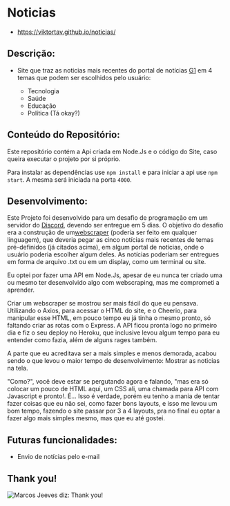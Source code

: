# Noticias

* https://viktortav.github.io/noticias/

## Descrição:

* Site que traz as noticias mais recentes do portal de notícias [G1](https://g1.globo.com/) em 4 temas que podem ser escolhidos pelo usuário:

  - Tecnologia
  - Saúde 
  - Educação 
  - Política (Tá okay?)

## Conteúdo do Repositório:

Este repositório contém a Api criada em Node.Js e o código do Site, caso queira executar o projeto por si próprio.

Para instalar as dependências use `npm install` e para iniciar a api use `npm start`. A mesma será iniciada na porta `4000`.

## Desenvolvimento:

Este Projeto foi desenvolvido para um desafio de programação em um servidor do [Discord](https://disboard.org/server/743482187365613641), devendo ser entregue em 5 dias. O objetivo do desafio era a construção de um[webscraper](https://pt.wikipedia.org/wiki/Coleta_de_dados_web) (poderia ser feito em qualquer linguagem), que deveria pegar as cinco notícias mais recentes de temas pré-definidos (já citados acima), em algum portal de notícias, onde o usuário poderia escolher algum deles. As notícias poderiam ser entregues em forma de arquivo .txt ou em um display, como um terminal ou site.

Eu optei por fazer uma API em Node.Js, apesar de eu nunca ter criado uma ou mesmo ter desenvolvido algo com webscraping, mas me comprometi a aprender.

Criar um webscraper se mostrou ser mais fácil do que eu pensava. Utilizando o Axios, para acessar o HTML do site, e o Cheerio, para manipular esse HTML, em pouco tempo eu já tinha o mesmo pronto, só faltando criar as rotas com o Express. A API ficou pronta logo no primeiro dia e fiz o seu deploy no Heroku, que inclusive levou algum tempo para eu entender como fazia, além de alguns rages também. 

A parte que eu acreditava ser a mais simples e menos demorada, acabou sendo o que levou o maior tempo de desenvolvimento: Mostrar as noticias na tela.

"Como?", você deve estar se pergutando agora e falando, "mas era só colocar um pouco de HTML aqui, um CSS ali, uma chamada para API com Javascript e pronto!. É... Isso é verdade, porém eu tenho a mania de tentar fazer coisas que eu não sei, como fazer bons layouts, e isso me levou um bom tempo, fazendo o site passar por 3 a 4 layouts, pra no final eu optar a fazer algo mais simples mesmo, mas que eu até gostei.

## Futuras funcionalidades:

* Envio de notícias pelo e-mail

## Thank you!

![Marcos Jeeves diz: Thank you!](https://media1.tenor.com/images/b37f90c715bc2dd1ca46c825aec889e8/tenor.gif?itemid=19943938)
